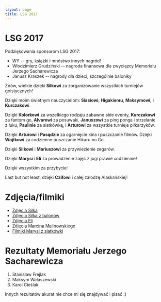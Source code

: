 ```yaml
---
layout: page
title: LSG 2017
---
```


# LSG 2017

Podziękowania sponsorom LSG 2017:

- WY -- gry, książki i mnóstwo innych nagród!
- Włodzimierz Grudziński -- nagroda finansowa dla zwycięzcy Memoriału Jerzego Sacharewicza
- Janusz Kraszek -- nagrody dla dzieci, szczególnie baloniky

Znów, wielkie dzięki **Silkowi** za zorganizowanie wszystkich turniejów goistycznych!

Dzięki moim świetnym nauczycielom: **Siasiowi**, **Higakiemu**, **Maksymowi**, i **Kurczakowi**.

Dzięki **Kolorkowi** za wszelkiego rodzaju zabawne side eventy, **Kurczakowi** za fantom go, **Alvarowi** za posuwaki, **Januszowi** za ping ponga i strzelanie z łuku, **Paulinie** za siatkówkę, i **Arturowi** za wszystkie turnieje piłkarzyków.

Dzięki **Arturowi** i **Pasqdzie** za ogarnięcie kina i puszczanie filmów. Dzięki **Wojtkowi** za codzienne puszczanie Hikaru no Go.

Dzięki **Silkowi** i **Mariuszowi** za przywiezienie zegarów.

Dzięki **Marysi** i **Eli** za prowadzenie zajęć z jogi prawie codziennie!

Dzięki wszystkim za przybycie!

Last but not least, dzięki **Czifowi** i całej załodzę Alaskańskiej!

# Zdjęcia/filmiki

- [Zdjęcia Silka](https://photos.google.com/share/AF1QipP79NNHoItMUYvQ4jxqHRYbWTuspH3eHhf83hv13dCdA3Zw601zRKyex-dfOrg-BA?key=UzhNX3dIWnFTUTZvMDhNQlJKZWZwWl9iWGI2MDV3)
- [Zdjęcia Silka z balonów](https://photos.google.com/share/AF1QipOrxLRcLrCWEnjGEaJpSuq9QOOn_mrMrS4x8-560VLy_l0OF2ruZIBzacXQOycUAg?key=MkJhM2JKc3lwTURqNmxGREo1ZmVNb3VWVlFsaFFn)
- [Zdjęcia Eli](https://photos.google.com/share/AF1QipMzf6jgxlE2ItmFGS-W3fNdZOYMN1z09rMnXUXqzaGXI9X-_T7wWixSPGNyZiE24Q?key=VzZvRERydjRuNmtKeWxHTENGUWxhbnREUjdaVjFB)
- [Zdjęcia Marcina Malinowskiego](https://photos.google.com/share/AF1QipOyA-q65zH4HCeuF3VgxOdhEN_9n3WmULCU3Xx8t_mJtQwYyzQx4NX3cCUZIUgQzQ?key=di0tX0dPODFOUnloaVNSSGNqRUxseEFwTEQyUHBn)
- [Filmiki Marysi z siatkówki](https://www.youtube.com/playlist?list=PLBt87Q2o376kp03FDllN2fyIjmdd5KvmO)

# Rezultaty Memoriału Jerzego Sacharewicza

1. Stanisław Frejlak
2. Maksym Wałaszewski
3. Karol Cieślak

Innych rezultatów akurat nie chce mi się znajdywać i pisać :)
